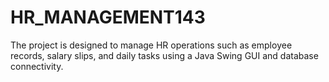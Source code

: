 # HR_MANAGEMENT143
The project is designed to manage HR operations such as employee records, salary slips, and daily tasks using a Java Swing GUI and database connectivity.

